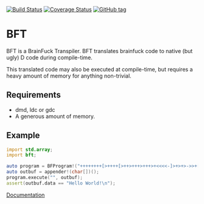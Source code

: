 [![Build Status](https://travis-ci.org/Herringway/bft.svg?branch=master)](https://travis-ci.org/Herringway/bft)
[![Coverage Status](https://coveralls.io/repos/Herringway/bft/badge.svg?branch=master&service=github)](https://coveralls.io/github/Herringway/bft?branch=master)
[![GitHub tag](https://img.shields.io/github/tag/herringway/bft.svg)](https://github.com/Herringway/bft)

# BFT

BFT is a BrainFuck Transpiler. BFT translates brainfuck code to native (but ugly) D code during compile-time.

This translated code may also be executed at compile-time, but requires a heavy amount of memory for anything non-trivial.

## Requirements

- dmd, ldc or gdc
- A generous amount of memory.

## Example

```D
import std.array;
import bft;

auto program = BFProgram!("++++++++[>++++[>++>+++>+++>+<<<<-]>+>+>->>+[<]<-]>>.>---.+++++++..+++.>>.<-.<.+++.------.--------.>>+.>++.", 7)();
auto outbuf = appender!(char[])();
program.execute("", outbuf);
assert(outbuf.data == "Hello World!\n");
```

[Documentation](http://herringway.github.io/bft/)